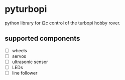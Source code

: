 # pyturbopi

python library for i2c control of the turbopi hobby rover.

## supported components

- [ ] wheels
- [ ] servos
- [ ] ultrasonic sensor
- [ ] LEDs
- [ ] line follower
